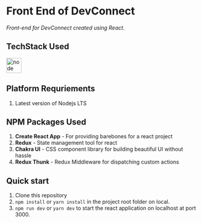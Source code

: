 # Front End of DevConnect
_Front-end for DevConnect created using React._

## TechStack Used

<a href="https://reactjs.org" target="_blank"><img src="https://www.vectorlogo.zone/logos/reactjs/reactjs-icon.svg" alt="node" width="40" height="40"/></a>

## Platform Requriements

1. Latest version of Nodejs LTS

## NPM Packages Used
1. **Create React App** - For providing barebones for a react project
2. **Redux** - State management tool for react 
3. **Chakra UI** - CSS component library for building beautiful UI without hassle
4. **Redux Thunk** - Redux Middleware for dispatching custom actions

## Quick start

1. Clone this repository
2. `npm install` or `yarn install` in the project root folder on local.
3. `npm run dev` or `yarn dev` to start the react application on localhost at port 3000.

